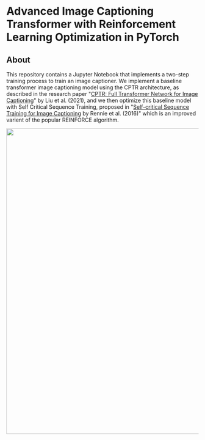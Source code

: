# Advanced Image Captioning Transformer with Reinforcement Learning Optimization in PyTorch

## About

This repository contains a Jupyter Notebook that implements a two-step training process to train an image captioner. We implement a baseline transformer image captioning model using the CPTR architecture, as described in the research paper "[CPTR: Full Transformer Network for Image Captioning](https://arxiv.org/pdf/2101.10804)" by Liu et al. (2021), and we then optimize this baseline model with Self Critical Sequence Training, proposed in "[Self-critical Sequence Training for Image Captioning](https://arxiv.org/abs/1612.00563) by Rennie et al. (2016)" which is an improved varient of the popular REINFORCE algorithm. 

<img src='https://media.licdn.com/dms/image/C4D12AQGA3qFX3peTbw/article-cover_image-shrink_720_1280/0/1648387317335?e=2147483647&v=beta&t=4VOpEV8ptM4B4Q0UTZJUWqv4QFQvIuCubBoQLzJazds' width='800'>
